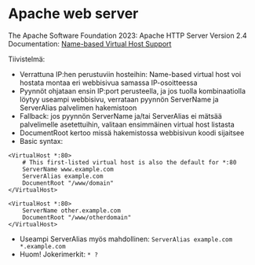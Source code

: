 # Apache web server

The Apache Software Foundation 2023: Apache HTTP Server Version 2.4 Documentation: [Name-based Virtual Host Support](https://httpd.apache.org/docs/2.4/vhosts/name-based.html)

Tiivistelmä:

- Verrattuna IP:hen perustuviin hosteihin: Name-based virtual host voi hostata montaa eri webbisivua samassa IP-osoitteessa
- Pyynnöt ohjataan ensin IP:port perusteella, ja jos tuolla kombinaatiolla löytyy useampi webbisivu, verrataan pyynnön ServerName ja ServerAlias palvelimen hakemistoon
- Fallback: jos pyynnön ServerName ja/tai ServerAlias ei mätsää palvelimelle asetettuihin, valitaan ensimmäinen virtual host listasta
- DocumentRoot kertoo missä hakemistossa webbisivun koodi sijaitsee
- Basic syntax:

```
<VirtualHost *:80>
    # This first-listed virtual host is also the default for *:80
    ServerName www.example.com
    ServerAlias example.com 
    DocumentRoot "/www/domain"
</VirtualHost>

<VirtualHost *:80>
    ServerName other.example.com
    DocumentRoot "/www/otherdomain"
</VirtualHost>
```

- Useampi ServerAlias myös mahdollinen: `ServerAlias example.com *.example.com`
- Huom! Jokerimerkit: `* ?`  
